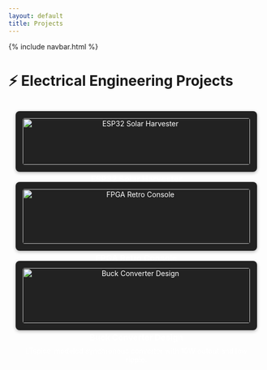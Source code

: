 ```yaml
---
layout: default
title: Projects
---
```


{% include navbar.html %}

<style>
.project-grid {
  display: grid;
  grid-template-columns: repeat(auto-fit, minmax(250px, 1fr));
  gap: 20px;
  padding: 1em;
}

.project-card {
  background-color: #222;
  padding: 1em;
  border-radius: 8px;
  color: white;
  text-align: center;
  text-decoration: none;
  box-shadow: 0 2px 6px rgba(0,0,0,0.3);
  transition: transform 0.2s, box-shadow 0.2s;
  display: block;
}

.project-card:hover {
  transform: scale(1.03);
  box-shadow: 0 4px 12px rgba(0,0,0,0.5);
}

.project-card img {
  width: 100%;
  height: auto;
  border-radius: 4px;
  margin-bottom: 10px;
}

.project-card h3,
.project-card p {
  color: white;
  margin: 0.5em 0;
}

.project-card * {
  color: white;
}
</style>

# ⚡ Electrical Engineering Projects

<div class="project-grid">

  <a href="/projects/solar-harvester.html" class="project-card">
    <img src="/images/EE_Question.jpeg" alt="ESP32 Solar Harvester">
    <h3>ESP32 Solar Harvester</h3>
    <p>Solar-powered telemetry with ESP32 and supercapacitor storage.</p>
  </a>

  <a href="/projects/fpga-retro-console.html" class="project-card">
    <img src="/images/EE_Question.jpeg" alt="FPGA Retro Console">
    <h3>FPGA Retro Console</h3>
    <p>Game system SoC with VGA, audio, and input using Verilog on Arty A7.</p>
  </a>

  <a href="/projects/buck-converter.html" class="project-card">
    <img src="/images/EE_Question.jpeg" alt="Buck Converter Design">
    <h3>Buck Converter Design</h3>
    <p>LTspice-modeled synchronous converter with 10W output and low ripple.</p>
  </a>

</div>
